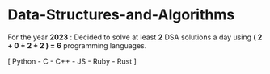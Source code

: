 # Data-Structures-and-Algorithms

For the year **2023** : Decided to solve at least **2** DSA solutions a day using **( 2 + 0 + 2 + 2 ) = 6** programming languages.

[ Python - C - C++ - JS - Ruby - Rust ]
